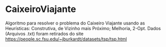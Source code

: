 # CaixeiroViajante
Algoritmo para resolver o problema do Caixeiro Viajante usando as Heurísticas:
  Construtiva, de Vizinho mais Próximo;
  Melhoria, 2-Opt.
Dados (Arquivos .txt) foram retirados do site https://people.sc.fsu.edu/~jburkardt/datasets/tsp/tsp.html
